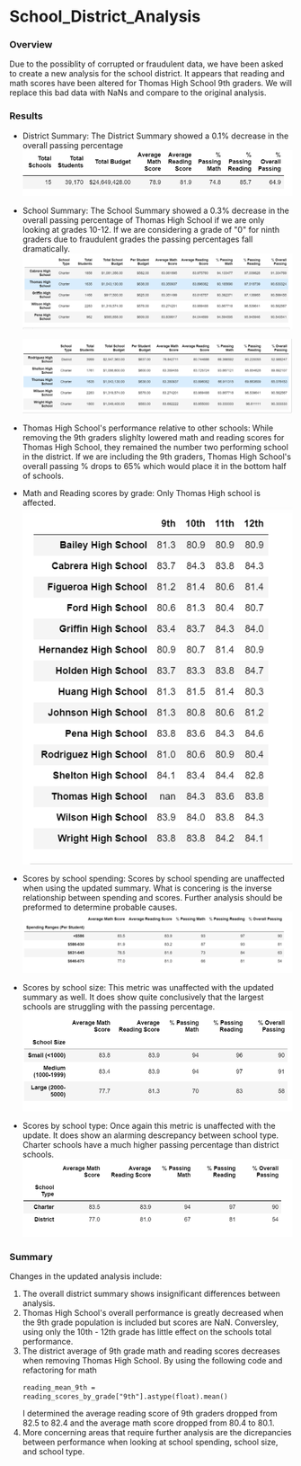 # School_District_Analysis

### Overview 
Due to the possiblity of corrupted or fraudulent data, we have been asked to create a new analysis for the school district. It appears that reading and math scores have been altered for Thomas High School 9th graders. We will replace this bad data with NaNs and compare to the original analysis.  

### Results
- District Summary: 
    The District Summary showed a 0.1% decrease in the overall passing percentage
    ![This is an image](https://github.com/lindseyasterman/School_District_Analysis/blob/main/images/Updated_district_summary.png)


- School Summary:
    The School Summary showed a 0.3% decrease in the overall passing percentage of Thomas High School if we are only looking at grades 10-12. If we are considering a grade of "0" for ninth graders due to fraudulent grades the passing percentages fall dramatically.
     ![This is an image](https://github.com/lindseyasterman/School_District_Analysis/blob/main/images/updated_school_ranking.png)
     
    ![This is an image](https://github.com/lindseyasterman/School_District_Analysis/blob/main/images/updated_thomas_with_nans.png)


- Thomas High School's performance relative to other schools:
    While removing the 9th graders slighlty lowered math and reading scores for Thomas High School, they remained the number two performing school in the district. If we are including the 9th graders, Thomas High School's overall passing % drops to 65% which would place it in the bottom half of schools.
- Math and Reading scores by grade:
    Only Thomas High school is affected.
    ![This is an image](https://github.com/lindseyasterman/School_District_Analysis/blob/main/images/reading_scores_by_grade_with_nans.png)


- Scores by school spending:
    Scores by school spending are unaffected when using the updated summary.  What is concering is the inverse relationship between spending and scores. Further analysis should be preformed to determine probable causes.
    ![This is an image](https://github.com/lindseyasterman/School_District_Analysis/blob/main/images/updated_spending_summary.png)


- Scores by school size:
    This metric was unaffected with the updated summary as well. It does show quite conclusively that the largest schools are struggling with the passing percentage.
    ![This is an image](https://github.com/lindseyasterman/School_District_Analysis/blob/main/images/updated_scores_by_size.png)


- Scores by school type:
    Once again this metric is unaffected with the update. It does show an alarming descrepancy between school type. Charter schools have a much higher passing percentage than district schools.
    ![This is an image](https://github.com/lindseyasterman/School_District_Analysis/blob/main/images/updated_score_by_type.png)



### Summary

Changes in the updated analysis include:
1. The overall district summary shows insignificant differences between analysis.
2. Thomas High School's overall performance is greatly decreased when the 9th grade population is included but scores are NaN. Conversley, using only the 10th - 12th grade has little effect on the schools total performance. 
3. The district average of 9th grade math and reading scores decreases when removing Thomas High School. By using the following code and refactoring for math 
    ```
    reading_mean_9th = reading_scores_by_grade["9th"].astype(float).mean()

    ```  
   I determined the average reading score of 9th graders dropped from 82.5 to 82.4 and the average math score dropped from 80.4 to 80.1.
4. More concerning areas that require further analysis are the dicrepancies between performance when looking at school spending, school size, and school type.



